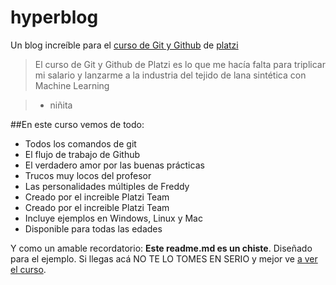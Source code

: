 # hyperblog
Un blog increíble para el [curso de Git y Github](https://platzi.com/cursos/git-github/ " curso de Git y Github") de [platzi](https://platzi.com/ "platzi")
> El curso de Git y Github de Platzi es lo que me hacía falta para triplicar mi salario
y lanzarme a la industria del tejido de lana sintética con Machine Learning

>  - niñita

##En este curso vemos de todo:
* Todos los comandos de git
* El flujo de trabajo de Github
* El verdadero amor por las buenas prácticas
* Trucos muy locos del profesor
* Las personalidades múltiples de Freddy
* Creado por el increible Platzi Team    
* Creado por el increible Platzi Team  
* Incluye ejemplos en Windows, Linux y Mac  
* Disponible para todas las edades

Y como un amable recordatorio: **Este readme.md es un chiste**. Diseñado 
para el ejemplo. Si llegas acá NO TE LO TOMES EN SERIO y mejor ve [a ver el
curso]("https:platzi.com/cursos/git-github/ "a ver el curso").
